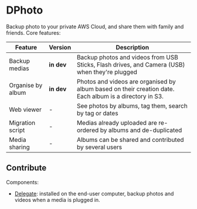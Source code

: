 DPhoto
====================================

Backup photo to your private AWS Cloud, and share them with family and friends. Core features:

| Feature | Version | Description |
| ------- | ------- | ----------- |
Backup medias | **in dev** | Backup photos and videos from USB Sticks, Flash drives, and Camera (USB) when they're plugged
Organise by album | **in dev** | Photos and videos are organised by album based on their creation date. Each album is a directory in S3.
Web viewer | - | See photos by albums, tag them, search by tag or dates
Migration script | - | Medias already uploaded are re-ordered by albums and de-duplicated
Media sharing | - | Albums can be shared and contributed by several users

Contribute
------------------------------------

Components:

* [Delegate](./delegate/README.md): installed on the end-user computer, backup photos and videos when a media is plugged in.
